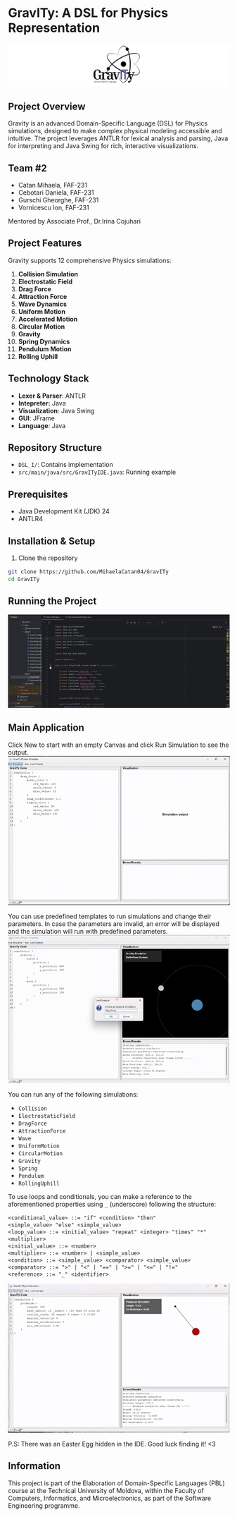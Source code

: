 # GravITy: A DSL for Physics Representation

![Gravity Project Logo](logo_final.png)
## Project Overview

Gravity is an advanced Domain-Specific Language (DSL) for Physics simulations, designed to make complex physical modeling accessible and intuitive. The project leverages ANTLR for lexical analysis and parsing, Java for interpreting and Java Swing for rich, interactive visualizations.

## Team #2

- Catan Mihaela, FAF-231
- Cebotari Daniela, FAF-231
- Gurschi Gheorghe, FAF-231
- Vornicescu Ion, FAF-231

Mentored by Associate Prof., Dr.Irina Cojuhari

## Project Features

Gravity supports 12 comprehensive Physics simulations:

1. **Collision Simulation**
2. **Electrostatic Field**
3. **Drag Force**
4. **Attraction Force**
5. **Wave Dynamics**
6. **Uniform Motion**
7. **Accelerated Motion**
8. **Circular Motion**
9. **Gravity**
10. **Spring Dynamics**
11. **Pendulum Motion**
12. **Rolling Uphill**

## Technology Stack

- **Lexer & Parser**: ANTLR
- **Intepreter:** Java
- **Visualization**: Java Swing
- **GUI**: JFrame
- **Language**: Java

## Repository Structure

- `DSL_I/`: Contains implementation
- `src/main/java/src/GravITyIDE.java`: Running example

## Prerequisites

- Java Development Kit (JDK) 24
- ANTLR4

## Installation & Setup

1. Clone the repository
```bash
git clone https://github.com/MihaelaCatan04/GravITy
cd GravITy
```

## Running the Project
![Run GravITyIDE](/GIFs/gif1.gif)

## Main Application
Click New to start with an empty Canvas and click Run Simulation to see the output.
![Run Simulation](/GIFs/gif2.gif)

You can use predefined templates to run simulations and change their parameters. In case the parameters are invalid, an error will be displayed and the simulation will run with predefined parameters.
![Run Simulation from template](/GIFs/gif3.gif)

You can run any of the following simulations:
- `Collision`
- `ElectrostaticField`
- `DragForce`
- `AttractionForce`
- `Wave`
- `UniformMotion`
- `CircularMotion`
- `Gravity`
- `Spring`
- `Pendulum`
- `RollingUphill`

To use loops and conditionals, you can make a reference to the aforementioned properties using `_` (underscore) following the structure:
```
<conditional_value> ::= "if" <condition> "then"
<simple_value> "else" <simple_value>
<loop_value> ::= <initial_value> "repeat" <integer> "times" "*" <multiplier>
<initial_value> ::= <number>
<multiplier> ::= <number> | <simple_value>
<condition> ::= <simple_value> <comparator> <simple_value>
<comparator> ::= ">" | "<" | "==" | ">=" | "<=" | "!="
<reference> ::= "_" <identifier>
```

![Run Simulation with loops and conditionals](/GIFs/gif4.gif)

P.S: There was an Easter Egg hidden in the IDE. Good luck finding it! <3

## Information

This project is part of the Elaboration of Domain-Specific Languages (PBL) course at the Technical University of Moldova, within the Faculty of Computers, Informatics, and Microelectronics, as part of the Software Engineering programme.
